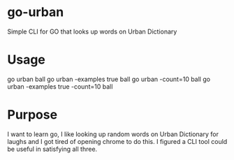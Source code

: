 # go-urban
Simple CLI for GO that looks up words on Urban Dictionary

# Usage
go urban ball
go urban -examples true ball
go urban -count=10 ball
go urban -examples true -count=10 ball

# Purpose
I want to learn go, I like looking up random words on Urban Dictionary for laughs and I got tired of opening chrome to do this. I figured a CLI tool could be useful in satisfying all three.  
